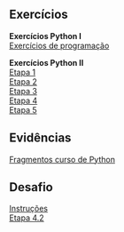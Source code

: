 ## Exercícios  
**Exercícios Python I**  
[Exercícios de programação](./exercicios/python-1/python-1.ipynb)  
  
**Exercícios Python II**  
[Etapa 1](./exercicios/python-2/script1.py)  
[Etapa 2](./exercicios/python-2/script2.py)  
[Etapa 3](./exercicios/python-2/script3.py)  
[Etapa 4](./exercicios/python-2/script4.py)  
[Etapa 5](./exercicios/python-2/script5.py)  
  
## Evidências  
[Fragmentos curso de Python](./evidencias)  
  
## Desafio  
[Instruções](./desafio)  
[Etapa 4.2](./desafio/etapa-4.2/desafio.ipynb)  

